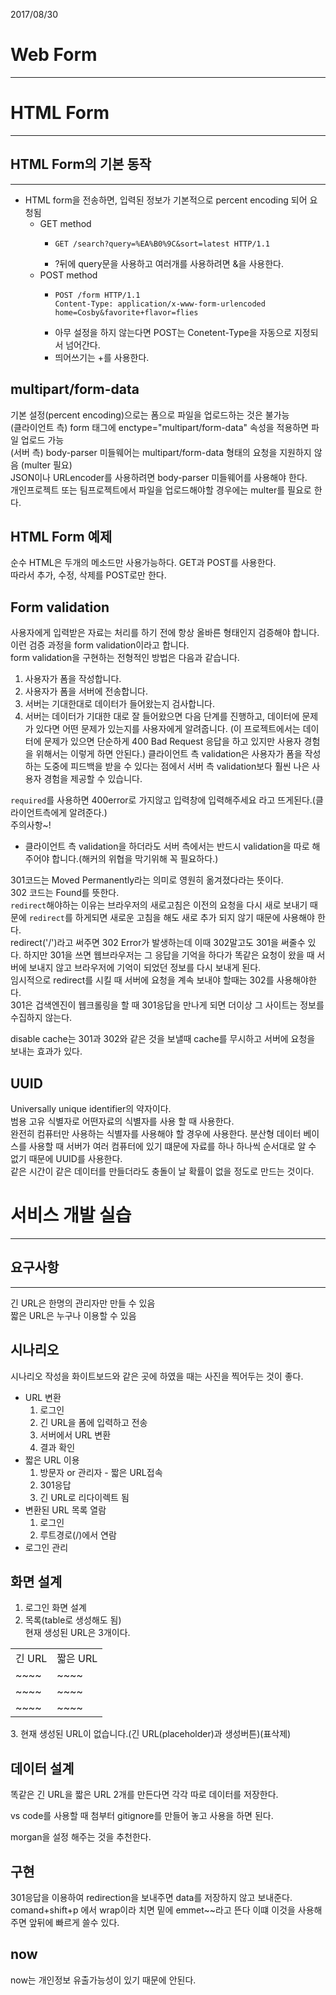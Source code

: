 2017/08/30

# Web Form
---
# HTML Form
---
## HTML Form의 기본 동작
---
- HTML form을 전송하면, 입력된 정보가 기본적으로 percent encoding 되어 요청됨  
  - GET method
    - ```
      GET /search?query=%EA%B0%9C&sort=latest HTTP/1.1
      ```
    - ?뒤에 query문을 사용하고 여러개를 사용하려면 &을 사용한다.
  - POST method
    - ```
      POST /form HTTP/1.1
      Content-Type: application/x-www-form-urlencoded
      home=Cosby&favorite+flavor=flies
      ```
    - 아무 설정을 하지 않는다면 POST는 Conetent-Type을 자동으로 지정되서 넘어간다.  
    - 띄어쓰기는 +를 사용한다.  

## multipart/form-data
기본 설정(percent encoding)으로는 폼으로 파일을 업로드하는 것은 불가능  
(클라이언트 측) form 태그에 enctype="multipart/form-data" 속성을 적용하면 파일 업로드 가능  
(서버 측) body-parser 미들웨어는 multipart/form-data 형태의 요청을 지원하지 않음 (multer 필요)  
JSON이나 URLencoder를 사용하려면 body-parser 미들웨어를 사용해야 한다.  
개인프로젝트 또는 팀프로젝트에서 파일을 업로드해야할 경우에는 multer를 필요로 한다.  

## HTML Form 예제
순수 HTML은 두개의 메소드만 사용가능하다. GET과 POST를 사용한다.  
따라서 추가, 수정, 삭제를 POST로만 한다.  

## Form validation
사용자에게 입력받은 자료는 처리를 하기 전에 항상 올바른 형태인지 검증해야 합니다. 이런 검증 과정을 form validation이라고 합니다.  
form validation을 구현하는 전형적인 방법은 다음과 같습니다.
1. 사용자가 폼을 작성합니다.
2. 사용자가 폼을 서버에 전송합니다.
3. 서버는 기대한대로 데이터가 들어왔는지 검사합니다.
4. 서버는 데이터가 기대한 대로 잘 들어왔으면 다음 단계를 진행하고, 데이터에 문제가 있다면 어떤 문제가 있는지를 사용자에게 알려줍니다. (이 프로젝트에서는 데이터에 문제가 있으면 단순하게 400 Bad Request 응답을 하고 있지만 사용자 경험을 위해서는 이렇게 하면 안된다.)
클라이언트 측 validation은 사용자가 폼을 작성하는 도중에 피드백을 받을 수 있다는 점에서 서버 측 validation보다 훨씬 나은 사용자 경험을 제공할 수 있습니다.  

`required`를 사용하면 400error로 가지않고 입력창에 입력해주세요 라고 뜨게된다.(클라이언트측에게 알려준다.)  
주의사항~!
- 클라이언트 측 validation을 하더라도 서버 측에서는 반드시 validation을 따로 해주어야 합니다.(해커의 위협을 막기위해 꼭 필요하다.)  

301코드는 Moved Permanently라는 의미로 영원히 옮겨졌다라는 뜻이다.  
302 코드는 Found를 뜻한다.  
`redirect`해야하는 이유는 브라우저의 새로고침은 이전의 요청을 다시 새로 보내기 때문에 `redirect`를 하게되면 새로운 고침을 해도 새로 추가 되지 않기 때문에 사용해야 한다.  
redirect('/')라고 써주면 302 Error가 발생하는데 이때 302말고도 301을 써줄수 있다. 하지만 301을 쓰면 웹브라우저는 그 응답을 기억을 하다가 똑같은 요청이 왔을 때 서버에 보내지 않고 브라우저에 기억이 되었던 정보를 다시 보내게 된다.  
임시적으로 redirect를 시킬 때 서버에 요청을 계속 보내야 할때는 302를 사용해야한다.  
301은 겁색엔진이 웹크롤링을 할 때 301응답을 만나게 되면 더이상 그 사이트는 정보를 수집하지 않는다.  

disable cache는 301과 302와 같은 것을 보낼때 cache를 무시하고 서버에 요청을 보내는 효과가 있다.  

## UUID
Universally unique identifier의 약자이다.    
범용 고유 식별자로 어떤자료의 식별자를 사용 할 때 사용한다.  
완전히 컴퓨터만 사용하는 식별자를 사용해야 할 경우에 사용한다. 분산형 데이터 베이스를 사용할 때 서버가 여러 컴퓨터에 있기 떄문에 자료를 하나 하나씩 순서대로 알 수 없기 때문에 UUID를 사용한다.  
같은 시간이 같은 데이터를 만들더라도 충돌이 날 확률이 없을 정도로 만드는 것이다.  

# 서비스 개발 실습
---
## 요구사항
---
긴 URL은 한명의 관리자만 만들 수 있음  
짧은 URL은 누구나 이용할 수 있음  

## 시나리오
시나리오 작성을 화이트보드와 같은 곳에 하였을 때는 사진을 찍어두는 것이 좋다.  

- URL 변환
  1. 로그인
  2. 긴 URL을 폼에 입력하고 전송
  3. 서버에서 URL 변환
  4. 결과 확인
- 짧은 URL 이용
  1. 방문자 or 관리자 - 짧은 URL접속
  2. 301응답
  3. 긴 URL로 리다이렉트 됨
- 변환된 URL 목록 열람
  1. 로그인
  2. 루트경로(/)에서 연람
- 로그인 관리

## 화면 설계
1. 로그인 화면 설계
2. 목록(table로 생성해도 됨)  
현재 생성된 URL은 3개이다.  
<table>
<tr>
<td>긴 URL</td> <td>짧은 URL</td>
</tr>
<tr>
<td>~~~~</td> <td>~~~~</td>
</tr>
<tr>
<td>~~~~</td> <td>~~~~</td>
</tr>
<tr>
<td>~~~~</td> <td>~~~~</td>
</tr>
</table>
3. 현재 생성된 URL이 없습니다.(긴 URL(placeholder)과 생성버튼)(표삭제)  

## 데이터 설계
똑같은 긴 URL을 짧은 URL 2개를 만든다면 각각 따로 데이터를 저장한다.  

vs code를 사용할 때 첨부터 gitignore를 만들어 놓고 사용을 하면 된다.  

morgan을 설정 해주는 것을 추천한다.  

## 구현
301응답을 이용하여 redirection을 보내주면 data를 저장하지 않고 보내준다.  
comand+shift+p 에서 wrap이라 치면 밑에 emmet~~라고 뜬다 이떄 이것을 사용해주면 앞뒤에 빠르게 쓸수 있다.  

## now
now는 개인정보 유출가능성이 있기 때문에 안된다.  